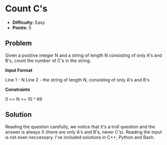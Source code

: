 # Count C's

* **Difficulty:** Easy
* **Points:** 5

## Problem

Given a positive integer N and a string of length N consisting of only A's and B's, count the number of C's in the string.

**Input Format**

Line 1 - N
Line 2 - the string of length N, consisting of only A's and B's

**Constraints**

0 <= N <= 10 ^ 69

## Solution

Reading the question carefully, we notice that it's a troll question and the answer is always 0 (there are only A's and B's, never C's). Reading the input is not even neccessary. I've included solutions in C++, Python and Bash.
